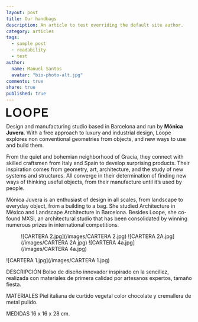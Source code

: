 ```yaml
---
layout: post
title: Our handbags
description: An article to test overriding the default site author.
category: articles
tags: 
  - sample post
  - readability
  - test
author: 
  name: Manuel Santos
  avatar: "bio-photo-alt.jpg"
comments: true
share: true
published: true
---
```


![Logo.jpg](/images/Logo.jpg)



Design and manufacturing studio based in Barcelona and run by **Mónica Juvera**. With a free approach to luxury and industrial design, Loope explores non conventional geometries from objects, and new ways to use and build them.

From the quiet and bohemian neighborhood of Gracia, they connect with skilled craftsmen from Italy and Spain to develop surprising products. Their inspiration comes from geometry, art, architecture, and the study of new systems and structures. All converge in their determination of finding new ways of thinking useful objects, from their manufacture until it’s used by people.

Mónica Juvera is an enthusiast of design in all scales, from landscape to everyday object, from a building to a bag. She studied Architecture in México and Landscape Architecture in Barcelona. Besides Loope, she co-found MXSI, an architectural studio that has been consolidated by winning numerous prizes in international competitions.

<figure class="third">
![CARTERA 2.jpg](/images/CARTERA 2.jpg)
![CARTERA 2A.jpg](/images/CARTERA 2A.jpg)
![CARTERA 4a.jpg](/images/CARTERA 4a.jpg)
</figure>

![CARTERA 1.jpg](/images/CARTERA 1.jpg) 



DESCRIPCIÓN
Bolso de diseño innovador inspirado en la sencillez, realizada con materiales de primera calidad por artesanos expertos, tamaño fiesta.

MATERIALES
Piel italiana de curtido vegetal color chocolate y cremallera de metal pulido.

MEDIDAS
16 x 16 x 28 cm.